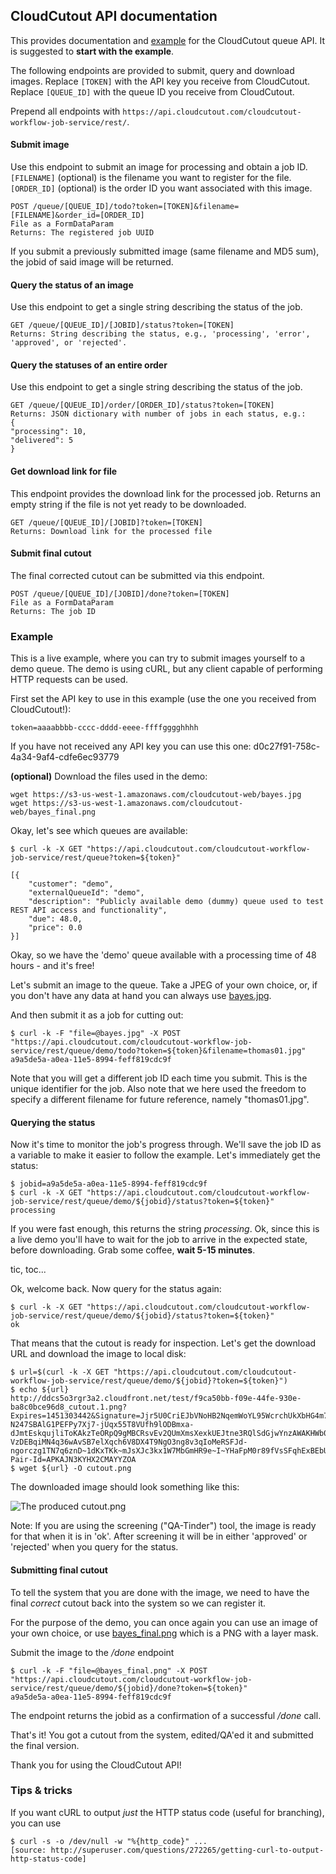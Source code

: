 ## CloudCutout API documentation
This provides documentation and [example](#demo) for the CloudCutout queue API. It is suggested to **start with the example**.

The following endpoints are provided to submit, query and download images. Replace `[TOKEN]` with the API key you receive from CloudCutout. Replace `[QUEUE_ID]` with the queue ID you receive from CloudCutout.

Prepend all endpoints with `https://api.cloudcutout.com/cloudcutout-workflow-job-service/rest/`.

#### Submit image
Use this endpoint to submit an image for processing and obtain a job ID. `[FILENAME]` (optional) is the filename you want to register for the file. `[ORDER_ID]` (optional) is the order ID you want associated with this image. 

```
POST /queue/[QUEUE_ID]/todo?token=[TOKEN]&filename=[FILENAME]&order_id=[ORDER_ID]
File as a FormDataParam
Returns: The registered job UUID
```
If you submit a previously submitted image (same filename and MD5 sum), the jobid of said image will be returned.


#### Query the status of an image
Use this endpoint to get a single string describing the status of the job. 

```
GET /queue/[QUEUE_ID]/[JOBID]/status?token=[TOKEN]
Returns: String describing the status, e.g., 'processing', 'error', 'approved', or 'rejected'.
```

#### Query the statuses of an entire order
Use this endpoint to get a single string describing the status of the job. 

```
GET /queue/[QUEUE_ID]/order/[ORDER_ID]/status?token=[TOKEN]
Returns: JSON dictionary with number of jobs in each status, e.g.:
{
"processing": 10, 
"delivered": 5
}
```

#### Get download link for file
This endpoint provides the download link for the processed job. Returns an empty string if the file is not yet ready to be downloaded.
```
GET /queue/[QUEUE_ID]/[JOBID]?token=[TOKEN]
Returns: Download link for the processed file
```

#### Submit final cutout
The final corrected cutout can be submitted via this endpoint.

```
POST /queue/[QUEUE_ID]/[JOBID]/done?token=[TOKEN]
File as a FormDataParam
Returns: The job ID
```

### Example  <a name="demo"></a>
This is a live example, where you can try to submit images yourself to a demo queue. The demo is using cURL, but any client capable of performing HTTP requests can be used. 

First set the API key to use in this example (use the one you received from CloudCutout!):  
```
token=aaaabbbb-cccc-dddd-eeee-ffffgggghhhh
```
If you have not received any API key you can use this one: d0c27f91-758c-4a34-9af4-cdfe6ec93779

**(optional)** Download the files used in the demo:
```
wget https://s3-us-west-1.amazonaws.com/cloudcutout-web/bayes.jpg 
wget https://s3-us-west-1.amazonaws.com/cloudcutout-web/bayes_final.png 
```

Okay, let's see which queues are available:
```
$ curl -k -X GET "https://api.cloudcutout.com/cloudcutout-workflow-job-service/rest/queue?token=${token}"

[{
	"customer": "demo",
	"externalQueueId": "demo",
	"description": "Publicly available demo (dummy) queue used to test REST API access and functionality",
	"due": 48.0,
	"price": 0.0
}]
```
Okay, so we have the 'demo' queue available with a processing time of 48 hours - and it's free! 

Let's submit an image to the queue. Take a JPEG of your own choice, or, if you don't have any data at hand you can always use [bayes.jpg](https://s3-us-west-1.amazonaws.com/cloudcutout-web/bayes.jpg).

And then submit it as a job for cutting out:
```
$ curl -k -F "file=@bayes.jpg" -X POST "https://api.cloudcutout.com/cloudcutout-workflow-job-service/rest/queue/demo/todo?token=${token}&filename=thomas01.jpg"
a9a5de5a-a0ea-11e5-8994-feff819cdc9f
```
Note that you will get a different job ID each time you submit. This is the unique identifier for the job.
Also note that we here used the freedom to specify a different filename for future reference, namely "thomas01.jpg".

#### Querying the status
Now it's time to monitor the job's progress through. We'll save the job ID as a variable to make it easier to follow the example. Let's immediately get the status:
```
$ jobid=a9a5de5a-a0ea-11e5-8994-feff819cdc9f
$ curl -k -X GET "https://api.cloudcutout.com/cloudcutout-workflow-job-service/rest/queue/demo/${jobid}/status?token=${token}"
processing
```
If you were fast enough, this returns the string _processing_. Ok, since this is a live demo you'll have to wait for the job to arrive in the expected state, before downloading. Grab some coffee, **wait 5-15 minutes**.

tic, toc...

Ok, welcome back. Now query for the status again:
```
$ curl -k -X GET "https://api.cloudcutout.com/cloudcutout-workflow-job-service/rest/queue/demo/${jobid}/status?token=${token}"
ok
```
That means that the cutout is ready for inspection. Let's get the download URL and download the image to local disk:
```
$ url=$(curl -k -X GET "https://api.cloudcutout.com/cloudcutout-workflow-job-service/rest/queue/demo/${jobid}?token=${token}")
$ echo ${url}
http://ddcs5o3rgr3a2.cloudfront.net/test/f9ca50bb-f09e-44fe-930e-ba8c0bce96d8_cutout.1.png?Expires=1451303442&Signature=Jjr5U0CriEJbVNoHB2NqemWoYL95WcrchUkXbHG4m7lWLA-N247SBAlG1PEFPy7Xj7-jUqx55T8VUfh9lODBmxa-dJmtEskqujliToKAkzTeORpQ9gMBCRsvEv2QUmXmsXexkUEJtne3RQlSdGjwYnzAWAKHWb0R0dSeHPmbsmz7d4fOzA-VzDEBqiMN4q36wAvSB7elXqch6V8DX4T9NgO3ng8v3qIoMeRSFJd-ngorczg1TN7q6znD~1dKxTKk~mJsXJc3kx1W7MbGmHR9e~I~YHaFpM0r89fVsSFqhExBEbURDfaVdv5~zU5OTSHz6HrVOTYdA0ZZHOnpioG4dg__&Key-Pair-Id=APKAJN3KYHX2CMAYYZOA
$ wget ${url} -O cutout.png
```
The downloaded image should look something like this:

![The produced cutout.png](https://s3-us-west-1.amazonaws.com/cloudcutout-web/bayes_cutout.png)

Note: If you are using the screening ("QA-Tinder") tool, the image is ready for that when it is in 'ok'. After screening it will be in either 'approved' or 'rejected' when you query for the status.

#### Submitting final cutout

To tell the system that you are done with the image, we need to have the  final _correct_ cutout back into the system so we can register it. 

For the purpose of the demo, you can once again you can use an image of your own choice, or use [bayes_final.png](https://s3-us-west-1.amazonaws.com/cloudcutout-web/bayes_final.png) which is a PNG with a layer mask.

Submit the image to the _/done_ endpoint
```
$ curl -k -F "file=@bayes_final.png" -X POST "https://api.cloudcutout.com/cloudcutout-workflow-job-service/rest/queue/demo/${jobid}/done?token=${token}"
a9a5de5a-a0ea-11e5-8994-feff819cdc9f
```
The endpoint returns the jobid as a confirmation of a successful _/done_ call.

That's it! You got a cutout from the system, edited/QA'ed it and submitted the final version.

Thank you for using the CloudCutout API!

### Tips & tricks
If you want cURL to output _just_ the HTTP status code (useful for branching), you can use 
```
$ curl -s -o /dev/null -w "%{http_code}" ...
[source: http://superuser.com/questions/272265/getting-curl-to-output-http-status-code]
```
